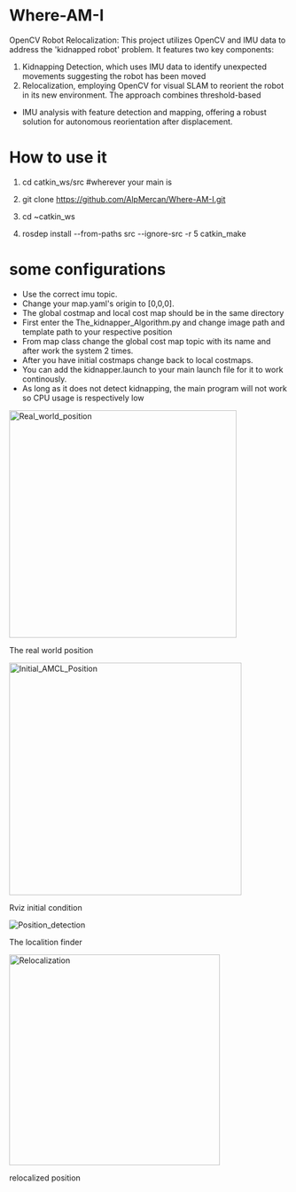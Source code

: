 # Where-AM-I
OpenCV Robot Relocalization: This project utilizes OpenCV and IMU data to address the 'kidnapped robot' problem. It features two key components: 
1. Kidnapping Detection, which uses IMU data to identify unexpected movements suggesting the robot has been moved
2. Relocalization, employing OpenCV for visual SLAM to reorient the robot in its new environment. The approach combines threshold-based 
- IMU analysis with feature detection and mapping, offering a robust solution for autonomous reorientation after displacement.
# How to use it
1. cd catkin_ws/src #wherever your main is

2. git clone https://github.com/AlpMercan/Where-AM-I.git
3. cd ~catkin_ws
4. rosdep install --from-paths src --ignore-src -r
5 catkin_make
# some configurations
- Use the correct imu topic.
- Change your map.yaml's origin to [0,0,0].
- The global costmap and local cost map should be in the same directory
- First enter the The_kidnapper_Algorithm.py and change image path and template path to your respective position
- From map class change the global cost map topic with its name and after work the system 2 times. 
- After you have initial costmaps change back to local costmaps.
- You can add the kidnapper.launch to your main launch file for it to work continously.
- As long as it does not detect kidnapping, the main program will not work so CPU usage is respectively low

<img width="410" alt="Real_world_position" src="https://github.com/AlpMercan/Where-AM-I/assets/112685013/9dbdffa2-be5c-41f6-a404-d8b6b5ef8e12">

The real world position

<img width="419" alt="Initial_AMCL_Position" src="https://github.com/AlpMercan/Where-AM-I/assets/112685013/39691656-8e26-4f2d-ba38-d329e0c07635">

Rviz initial condition

![Position_detection](https://github.com/AlpMercan/Where-AM-I/assets/112685013/dc6689fb-72ef-4835-ab7a-91f015fff501)

The localition finder

<img width="380" alt="Relocalization" src="https://github.com/AlpMercan/Where-AM-I/assets/112685013/b59f3118-2257-4ce2-bf6a-9cdede504c8e">

relocalized position

